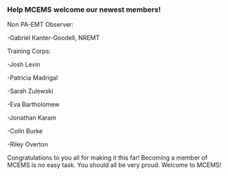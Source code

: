 ### Help MCEMS welcome our newest members!

Non PA-EMT Observer:

-Gabriel Kanter-Goodell, NREMT

Training Corps:

-Josh Levin 

-Patricia Madrigal 

-Sarah Zulewski 

-Eva Bartholomew 

-Jonathan Karam 

-Colin Burke 

-Riley Overton 


Congratulations to you all for making it this far! Becoming a member of MCEMS is no easy task. You should all be very proud. Welcome to MCEMS!
